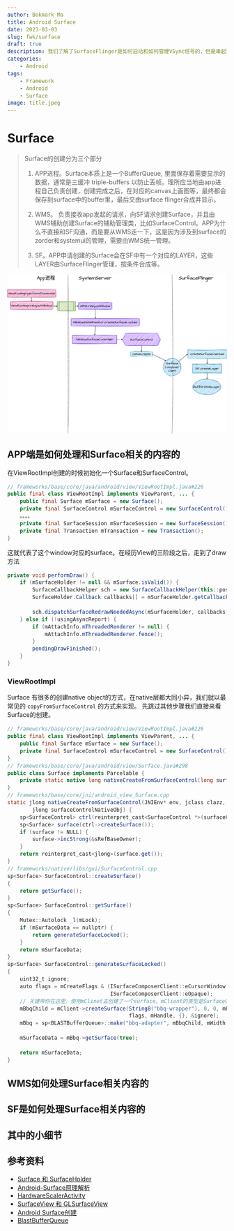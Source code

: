 ```yaml
---
author: Bokmark Ma
title: Android Surface
date: 2023-03-03
slug: fwk/surface 
draft: true
description: 我们了解了SurfaceFlinger是如何启动和如何管理VSync信号的，但是串起整个gui系统还差最后两步：图像数据如何产生、更新和图像如何显示的。。
categories:
    - Android
tags:
    - Framework
    - Android
    - Surface
image: title.jpeg
---
```


# Surface 
> Surface的创建分为三个部分
> 
> 1. APP进程。Surface本质上是一个BufferQueue, 里面保存着需要显示的数据，通常是三缓冲 triple-buffers 以防止丢帧。理所应当地由app进程自己负责创建，创建完成之后，在对应的canvas上画图等，最终都会保存到surface中的buffer里，最后交由surface flinger合成并显示。
> 
> 2. WMS。 负责接收app发起的请求，向SF请求创建Surface，并且由WMS辅助创建Surface的辅助管理类，比如SurfaceControl。APP为什么不直接和SF沟通，而是要从WMS走一下，这是因为涉及到surface的zorder和systemui的管理，需要由WMS统一管理。
> 
> 3. SF。APP申请创建的Surface会在SF中有一个对应的LAYER，这些LAYER由SurfaceFlinger管理，按条件合成等。

![Surface整体流程图](surface.drawio.png)

## APP端是如何处理和Surface相关的内容的

在ViewRootImpl创建的时候初始化一个Surface和SurfaceControl。
```java
// frameworks/base/core/java/android/view/ViewRootImpl.java#226
public final class ViewRootImpl implements ViewParent, ... {
    public final Surface mSurface = new Surface();
    private final SurfaceControl mSurfaceControl = new SurfaceControl();  
    。。。。
    private final SurfaceSession mSurfaceSession = new SurfaceSession();
    private final Transaction mTransaction = new Transaction();
}
```
这就代表了这个window对应的surface。在经历View的三阶段之后，走到了draw方法
```java
private void performDraw() {
    if (mSurfaceHolder != null && mSurface.isValid()) {
        SurfaceCallbackHelper sch = new SurfaceCallbackHelper(this::postDrawFinished);
        SurfaceHolder.Callback callbacks[] = mSurfaceHolder.getCallbacks();

        sch.dispatchSurfaceRedrawNeededAsync(mSurfaceHolder, callbacks);
    } else if (!usingAsyncReport) {
        if (mAttachInfo.mThreadedRenderer != null) {
            mAttachInfo.mThreadedRenderer.fence();
        }
        pendingDrawFinished();
    }
}
```



### ViewRootImpl
Surface 有很多的创建native object的方式，在native层都大同小异，我们就以最常见的 `copyFromSurfaceControl` 的方式来实现。
先跳过其他步骤我们直接来看Surface的创建。
```java
// frameworks/base/core/java/android/view/ViewRootImpl.java#226
public final class ViewRootImpl implements ViewParent, ... {
    public final Surface mSurface = new Surface();
    private final SurfaceControl mSurfaceControl = new SurfaceControl();  
}
// frameworks/base/core/java/android/view/Surface.java#298
public class Surface implements Parcelable {
    private static native long nativeCreateFromSurfaceControl(long surfaceControlNativeObject);
}
// frameworks/base/core/jni/android_view_Surface.cpp
static jlong nativeCreateFromSurfaceControl(JNIEnv* env, jclass clazz,
        jlong surfaceControlNativeObj) {
    sp<SurfaceControl> ctrl(reinterpret_cast<SurfaceControl *>(surfaceControlNativeObj));
    sp<Surface> surface(ctrl->createSurface());
    if (surface != NULL) {
        surface->incStrong(&sRefBaseOwner);
    }
    return reinterpret_cast<jlong>(surface.get());
}
// frameworks/native/libs/gui/SurfaceControl.cpp
sp<Surface> SurfaceControl::createSurface()
{
    return getSurface();
}
sp<Surface> SurfaceControl::getSurface()
{
    Mutex::Autolock _l(mLock);
    if (mSurfaceData == nullptr) {
        return generateSurfaceLocked();
    }
    return mSurfaceData;
}
sp<Surface> SurfaceControl::generateSurfaceLocked()
{
    uint32_t ignore;
    auto flags = mCreateFlags & (ISurfaceComposerClient::eCursorWindow |
                                 ISurfaceComposerClient::eOpaque);
    // 关键带你在这里，使用mClinet去创建了一个surface。mClient的类型是SurfaceComposerClient
    mBbqChild = mClient->createSurface(String8("bbq-wrapper"), 0, 0, mFormat,
                                       flags, mHandle, {}, &ignore);
    mBbq = sp<BLASTBufferQueue>::make("bbq-adapter", mBbqChild, mWidth, mHeight, mFormat);
  
    mSurfaceData = mBbq->getSurface(true);

    return mSurfaceData;
}
```



## WMS如何处理Surface相关内容的

## SF是如何处理Surface相关内容的

## 其中的小细节


## 参考资料
- [Surface 和 SurfaceHolder](https://source.android.com/docs/core/graphics/arch-sh?hl=zh-cn)
- [Android-Surface原理解析](https://ljd1996.github.io/2020/11/09/Android-Surface%E5%8E%9F%E7%90%86%E8%A7%A3%E6%9E%90/)
- [HardwareScalerActivity](https://github.com/google/grafika/blob/master/app/src/main/java/com/android/grafika/HardwareScalerActivity.java) 
- [SurfaceView 和 GLSurfaceView](https://source.android.com/docs/core/graphics/arch-sv-glsv?hl=zh-cn) 
- [Android Surface创建](https://www.jianshu.com/p/64e5c866b4ae)
- [BlastBufferQueue](https://www.jianshu.com/p/cdc60627df90)